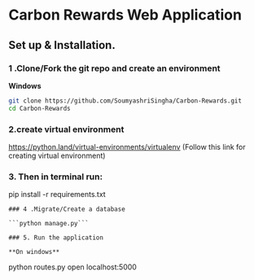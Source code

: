 # Carbon Rewards Web Application

## Set up & Installation.

### 1 .Clone/Fork the git repo and create an environment 
                    
**Windows**
          
```bash
git clone https://github.com/SoumyashriSingha/Carbon-Rewards.git
cd Carbon-Rewards

```
### 2.create virtual environment
https://python.land/virtual-environments/virtualenv (Follow this link for creating virtual environment)

### 3. Then in terminal run:
pip install -r requirements.txt
```
### 4 .Migrate/Create a database

```python manage.py```

### 5. Run the application 

**On windows**
```
python routes.py
open localhost:5000
```




